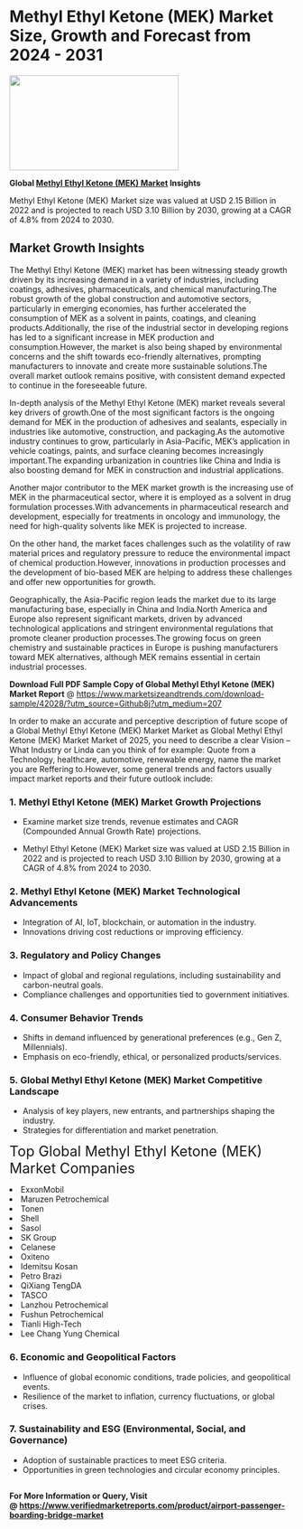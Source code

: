<H1>Methyl Ethyl Ketone (MEK) Market Size, Growth and Forecast from 2024 - 2031</H1><img class="aligncenter size-medium wp-image-584254" src="https://thirdeyenews.in/wp-content/uploads/2024/09/Global-Market-Research-300x168.jpeg" alt="" width="300" height="168" /><p><strong>Global&nbsp;<a href="https://www.marketsizeandtrends.com/download-sample/42028/?utm_source=Github8j?utm_medium=207">Methyl Ethyl Ketone (MEK) Market</a> Insights</strong></p><p>Methyl Ethyl Ketone (MEK) Market size was valued at USD 2.15 Billion in 2022 and is projected to reach USD 3.10 Billion by 2030, growing at a CAGR of 4.8% from 2024 to 2030.</p><p><h2>Market Growth Insights</h2> <p>The Methyl Ethyl Ketone (MEK) market has been witnessing steady growth driven by its increasing demand in a variety of industries, including coatings, adhesives, pharmaceuticals, and chemical manufacturing.The robust growth of the global construction and automotive sectors, particularly in emerging economies, has further accelerated the consumption of MEK as a solvent in paints, coatings, and cleaning products.Additionally, the rise of the industrial sector in developing regions has led to a significant increase in MEK production and consumption.However, the market is also being shaped by environmental concerns and the shift towards eco-friendly alternatives, prompting manufacturers to innovate and create more sustainable solutions.The overall market outlook remains positive, with consistent demand expected to continue in the foreseeable future.</p> <p>In-depth analysis of the Methyl Ethyl Ketone (MEK) market reveals several key drivers of growth.One of the most significant factors is the ongoing demand for MEK in the production of adhesives and sealants, especially in industries like automotive, construction, and packaging.As the automotive industry continues to grow, particularly in Asia-Pacific, MEK’s application in vehicle coatings, paints, and surface cleaning becomes increasingly important.The expanding urbanization in countries like China and India is also boosting demand for MEK in construction and industrial applications.</p> <p>Another major contributor to the MEK market growth is the increasing use of MEK in the pharmaceutical sector, where it is employed as a solvent in drug formulation processes.With advancements in pharmaceutical research and development, especially for treatments in oncology and immunology, the need for high-quality solvents like MEK is projected to increase.</p> <p>On the other hand, the market faces challenges such as the volatility of raw material prices and regulatory pressure to reduce the environmental impact of chemical production.However, innovations in production processes and the development of bio-based MEK are helping to address these challenges and offer new opportunities for growth.</p> <p>Geographically, the Asia-Pacific region leads the market due to its large manufacturing base, especially in China and India.North America and Europe also represent significant markets, driven by advanced technological applications and stringent environmental regulations that promote cleaner production processes.The growing focus on green chemistry and sustainable practices in Europe is pushing manufacturers toward MEK alternatives, although MEK remains essential in certain industrial processes.</p> <p><span class=""><strong>Download Full PDF Sample Copy of Global Methyl Ethyl Ketone (MEK) Market Report</strong> @ <a href="https://www.marketsizeandtrends.com/download-sample/42028/?utm_source=Github8j?utm_medium=207" target="_blank">https://www.marketsizeandtrends.com/download-sample/42028/?utm_source=Github8j?utm_medium=207</a></span></p><p>In order to make an accurate and perceptive description of future scope of a Global&nbsp;Methyl Ethyl Ketone (MEK) Market Market as Global&nbsp;Methyl Ethyl Ketone (MEK) Market Market of 2025, you need to describe a clear Vision &ndash; What Industry or Linda can you think of for example: Quote from a Technology, healthcare, automotive, renewable energy, name the market you are Reffering to.However, some general trends and factors usually impact market reports and their future outlook include:</p><h3>1.&nbsp;<strong>Methyl Ethyl Ketone (MEK) Market Growth Projections</strong></h3><ul><li>Examine market size trends, revenue estimates and CAGR (Compounded Annual Growth Rate) projections.</li><li><p>Methyl Ethyl Ketone (MEK) Market size was valued at USD 2.15 Billion in 2022 and is projected to reach USD 3.10 Billion by 2030, growing at a CAGR of 4.8% from 2024 to 2030.</p></li></ul><h3>2.&nbsp;<strong>Methyl Ethyl Ketone (MEK) Market Technological Advancements</strong></h3><ul><li>Integration of AI, IoT, blockchain, or automation in the industry.</li><li>Innovations driving cost reductions or improving efficiency.</li></ul><h3>3.&nbsp;<strong>Regulatory and Policy Changes</strong></h3><ul><li>Impact of global and regional regulations, including sustainability and carbon-neutral goals.</li><li>Compliance challenges and opportunities tied to government initiatives.</li></ul><h3>4.&nbsp;<strong>Consumer Behavior Trends</strong></h3><ul><li>Shifts in demand influenced by generational preferences (e.g., Gen Z, Millennials).</li><li>Emphasis on eco-friendly, ethical, or personalized products/services.</li></ul><h3>5.&nbsp;<strong>Global Methyl Ethyl Ketone (MEK) Market Competitive Landscape</strong></h3><ul><li>Analysis of key players, new entrants, and partnerships shaping the industry.</li><li>Strategies for differentiation and market penetration.</li></ul><p data-pm-slice="1 1 []"><span style="color: inherit; font-family: inherit; font-size: 25px;">Top Global Methyl Ethyl Ketone (MEK) Market Companies</span></p><div class="" data-test-id=""><p><li>ExxonMobil</li><li> Maruzen Petrochemical</li><li> Tonen</li><li> Shell</li><li> Sasol</li><li> SK Group</li><li> Celanese</li><li> Oxiteno</li><li> Idemitsu Kosan</li><li> Petro Brazi</li><li> QiXiang TengDA</li><li> TASCO</li><li> Lanzhou Petrochemical</li><li> Fushun Petrochemical</li><li> Tianli High-Tech</li><li> Lee Chang Yung Chemical</li></p></div><h3>6.&nbsp;<strong>Economic and Geopolitical Factors</strong></h3><ul><li>Influence of global economic conditions, trade policies, and geopolitical events.</li><li>Resilience of the market to inflation, currency fluctuations, or global crises.</li></ul><h3>7.&nbsp;<strong>Sustainability and ESG (Environmental, Social, and Governance)</strong></h3><ul><li>Adoption of sustainable practices to meet ESG criteria.</li><li>Opportunities in green technologies and circular economy principles.</li></ul><h2><strong style="font-size: 14px;">For More Information or Query, Visit @&nbsp;</strong><a style="background-color: #ffffff; font-size: 14px;" href="https://www.marketsizeandtrends.com/report/methyl-ethyl-ketone-mek-market/" target="_blank">https://www.verifiedmarketreports.com/product/airport-passenger-boarding-bridge-market</a></h2>